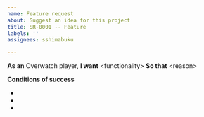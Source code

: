 ```yaml
---
name: Feature request
about: Suggest an idea for this project
title: SR-0001 -- Feature
labels: ''
assignees: sshimabuku

---
```


**As an** Overwatch player,
**I want** <functionality\>
**So that** <reason\>

**Conditions of success**

* 
* 
*
